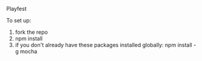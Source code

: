 Playfest


To set up:
1. fork the repo
2. npm install
3. if you don't already have these packages installed globally:
  npm install -g mocha
